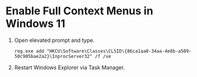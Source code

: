 # Enable Full Context Menus in Windows 11

1. Open elevated prompt and type.

    ```reg.exe add "HKCU\Software\Classes\CLSID\{86ca1aa0-34aa-4e8b-a509-50c905bae2a2}\InprocServer32" /f /ve```

1. Restart Windows Explorer via Task Manager.
